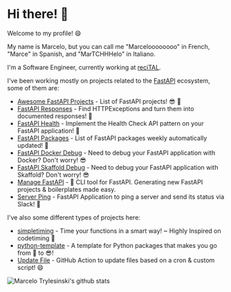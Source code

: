 # Hi there! 👋

Welcome to my profile! :smile:

My name is Marcelo, but you can call me "Marceloooooooo" in French, "Marce" in Spanish, and "MarTCHHHelo" in Italiano.

I'm a Software Engineer, currently working at [reciTAL](https://recital.ai/). 

I've been working mostly on projects related to the [FastAPI](https://fastapi.tiangolo.com/pt/fastapi-people/#experts) ecosystem, some of them are:
- [Awesome FastAPI Projects](https://github.com/Kludex/awesome-fastapi-projects) - List of FastAPI projects! :sunglasses: :rocket:
- [FastAPI Responses](https://github.com/Kludex/fastapi-responses) - Find HTTPExceptions and turn them into documented responses! :tada:
- [FastAPI Health](https://github.com/Kludex/fastapi-health) - Implement the Health Check API pattern on your FastAPI application! :rocket:
- [FastAPI Packages](https://github.com/Kludex/fastapi-packages) - List of FastAPI packages weekly automatically updated! :tada:
- [FastAPI Docker Debug](https://github.com/Kludex/fastapi-docker-debug) - Need to debug your FastAPI application with Docker? Don't worry! :sunglasses:
- [FastAPI Skaffold Debug](https://github.com/Kludex/fastapi-skaffold-debug) - Need to debug your FastAPI application with Skaffold? Don't worry! :sunglasses:
- [Manage FastAPI](https://github.com/Kludex/manage-fastapi) - :rocket: CLI tool for FastAPI. Generating new FastAPI projects & boilerplates made easy.
- [Server Ping](https://github.com/Kludex/serverping) - FastAPI Application to ping a server and send its status via Slack! :tada:

I've also some different types of projects here:
- [simpletiming](https://github.com/Kludex/simpletiming) - Time your functions in a smart way! ~ Highly Inspired on codetiming :tada:
- [python-template](https://github.com/Kludex/python-template) - A template for Python packages that makes you go from :hot_face: to :sunglasses:!
- [Update File](https://github.com/Kludex/update-file) - GitHub Action to update files based on a cron & custom script! :smile:


![Marcelo Trylesinski's github stats](https://github-readme-stats.vercel.app/api?username=Kludex&show_icons=true&theme=merko)
